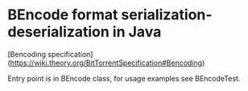 BEncode format serialization-deserialization in Java
==========================

[Bencoding specification] (https://wiki.theory.org/BitTorrentSpecification#Bencoding)

Entry point is in BEncode class, for usage examples see BEncodeTest.

